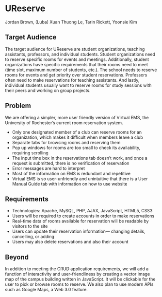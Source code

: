 # UReserve
Jordan Brown, (Luba) Xuan Thuong Le, Tarin Rickett, Yoonsie Kim

## Target Audience
The target audience for UReserve are student organizations, teaching assistants, professors, and individual students. Student organizations need to reserve specific rooms for events and meetings. Additionally, student organizations have specific requirements that their rooms need to meet (time slot, maximum number of students, etc.). The school needs to reserve rooms for events and get priority over student reservations. Professors often need to make reservations for teaching assistants. And lastly, individual students usually want to reserve rooms for study sessions with their peers and working on group projects. 

## Problem
We are offering a simpler, more user friendly version of Virtual EMS, the University of Rochester’s current room reservation system. 
* Only one designated member of a club can reserve rooms for an organization, which makes it difficult when members leave a club
* Separate tabs for browsing rooms and reserving them
* Pop up windows for rooms are too small to check its availability, requiring scrolling
* The input time box in the reservations tab doesn’t work, and once a request is submitted, there is no verification of reservation
* Error messages are hard to interpret  
* Most of the information on EMS is redundant and repetitive
* Virtual EMS is so user-unfriendly and unintuitive that there is a User Manual Guide tab with information on how to use website

## Requirements
* Technologies: Apache, MySQL, PHP, AJAX, JavaScript, HTML5, CSS3
* Users will be required to create accounts in order to make reservations
* Real-time data of rooms available for reservation will be readable by visitors to the site
* Users can update their reservation information— changing details, cancelling, or adding
* Users may also delete reservations and also their account

## Beyond
In addition to meeting the CRUD application requirements, we will add a function of interactivity and user-friendliness by creating a vector image map of the campus building written in JavaScript. It will be clickable for the user to pick or browse rooms to reserve.  We also plan to use modern APIs such as Google Maps, a Web 3.0 feature.
